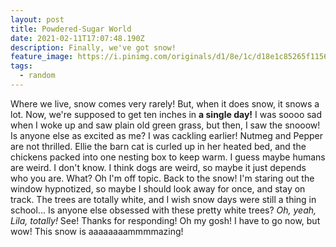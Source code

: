 ```yaml
---
layout: post
title: Powdered-Sugar World
date: 2021-02-11T17:07:48.190Z
description: Finally, we've got snow!
feature_image: https://i.pinimg.com/originals/d1/8e/1c/d18e1c85265f1156fa9622fae46b1990.jpg
tags:
  - random
---
```

Where we live, snow comes very rarely! But, when it does snow, it snows a lot. Now, we're  supposed to get ten inches in **a single day!** I was soooo sad when I woke up and saw plain old green grass, but then, I saw the snooow! Is anyone else as excited as me? I was cackling earlier! Nutmeg and Pepper are not thrilled. Ellie the barn cat is curled up in her heated bed, and the chickens packed into one nesting box to keep warm. I guess maybe humans are weird. I don't know. I think dogs are weird, so maybe it just depends who you are. What? Oh I'm off topic. Back to the snow! I'm staring out the window hypnotized, so maybe I should look away for once, and stay on track. The trees are totally white, and I wish snow days were still a thing in school... Is anyone else obsessed with these pretty white trees? *Oh, yeah, Lila, totally!* See! Thanks for responding! Oh my gosh! I have to go now, but wow! This snow is aaaaaaaammmmazing!